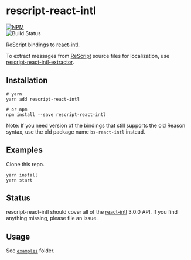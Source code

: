 # rescript-react-intl

[![NPM](https://nodei.co/npm/rescript-react-intl.png?compact=true)](https://nodei.co/npm/rescript-react-intl/)  
![Build Status](https://github.com/cca-io/rescript-react-intl/workflows/CI/badge.svg)

[ReScript] bindings to [react-intl].

To extract messages from [ReScript] source files for localization, use [rescript-react-intl-extractor].

## Installation

```shell
# yarn
yarn add rescript-react-intl

# or npm
npm install --save rescript-react-intl
```

Note: If you need version of the bindings that still supports the old Reason syntax, use the old package name `bs-react-intl` instead.

## Examples

Clone this repo.

```shell
yarn install
yarn start
```

## Status

rescript-react-intl should cover all of the [react-intl] 3.0.0 API. If you find anything missing, please file an issue.

## Usage

See [`examples`](./examples) folder.

[rescript]: https://rescript-lang.org
[react-intl]: https://github.com/formatjs/react-intl
[rescript-react-intl-extractor]: https://github.com/cca-io/rescript-react-intl-extractor

